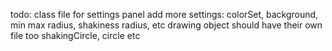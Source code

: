 todo:
class file for settings panel
    add more settings: colorSet, background, min max radius, shakiness radius, etc
drawing object should have their own file too
    shakingCircle, circle etc
